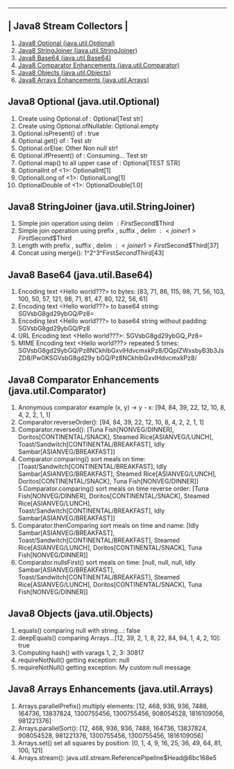  ------------------------- 
| Java8 Stream Collectors |
 ------------------------- 
1. [Java8 Optional (java.util.Optional)](Exercise1Optional.java)
2. [Java8 StringJoiner (java.util.StringJoiner)](Exercise2StringJoiner.java)
3. [Java8 Base64 (java.util.Base64)](Exercise3Base64EncodeDecode.java)
4. [Java8 Comparator Enhancements (java.util.Comparator)](Exercise4ComparatorEnhancements.java)
5. [Java8 Objects (java.util.Objects)](Exercise5Objects.java)
6. [Java8 Arrays Enhancements (java.util.Arrays)](Exercise6Arrays.java)

Java8 Optional (java.util.Optional)
-----------------------------------
1. Create using Optional.of <Test str>: Optional[Test str]
2. Create using Optional.ofNullable: Optional.empty
3. Optional.isPresent() of <Test str>: true
4. Optional.get() of <Test str>: Test str
5. Optional.orElse: Other Non null str!
6. Optional.ifPresent() of <Test str>: Consuming... Test str
7. Optional.map() to all upper case of <Test str>: Optional[TEST STR]
8. OptionalInt of <1>: OptionalInt[1]
9. OptionalLong of <1>: OptionalLong[1]
10. OptionalDouble of <1>: OptionalDouble[1.0]

Java8 StringJoiner (java.util.StringJoiner)
-------------------------------------------
1. Simple join operation using delim $: First$Second$Third
2. Simple join operation using prefix <joiner1>, suffix </joiner1>, delim $: <joiner1>First$Second$Third</joiner1>
2. Length with prefix <joiner1>, suffix </joiner1>, delim $: <joiner1>First$Second$Third</joiner1>[37]
4. Concat using merge(): <joiner2>1^2^3^First$Second$Third</joiner2>[43]

Java8 Base64 (java.util.Base64)
-------------------------------
1. Encoding text <Hello world???> to bytes: [83, 71, 86, 115, 98, 71, 56, 103, 100, 50, 57, 121, 98, 71, 81, 47, 80, 122, 56, 61]
2. Encoding text <Hello world???> to base64 string: SGVsbG8gd29ybGQ/Pz8=
3. Encoding text <Hello world???> to base64 string without padding: SGVsbG8gd29ybGQ/Pz8
4. URL Encoding text <Hello world???>: SGVsbG8gd29ybGQ_Pz8=
5. MIME Encoding text <Hello world???> repeated 5 times: SGVsbG8gd29ybGQ/Pz8NCkhlbGxvIHdvcmxkPz8/DQpIZWxsbyB3b3JsZD8/Pw0KSGVsbG8gd29y
bGQ/Pz8NCkhlbGxvIHdvcmxkPz8/

Java8 Comparator Enhancements (java.util.Comparator)
----------------------------------------------------
1. Anonymous comparator example (x, y) -> y - x: [94, 84, 39, 22, 12, 10, 8, 4, 2, 2, 1, 1]
2. Comparator.reverseOrder(): [94, 84, 39, 22, 12, 10, 8, 4, 2, 2, 1, 1]
3. Comparator.reversed(): [Tuna Fish[NONVEG/DINNER], Doritos[CONTINENTAL/SNACK], Steamed Rice[ASIANVEG/LUNCH], Toast/Sandwitch[CONTINENTAL/BREAKFAST], Idly Sambar[ASIANVEG/BREAKFAST]]
4. Comparator.comparing() sort meals on time: [Toast/Sandwitch[CONTINENTAL/BREAKFAST], Idly Sambar[ASIANVEG/BREAKFAST], Steamed Rice[ASIANVEG/LUNCH], Doritos[CONTINENTAL/SNACK], Tuna Fish[NONVEG/DINNER]]
5.Comparator.comparing() sort meals on time reverse order: [Tuna Fish[NONVEG/DINNER], Doritos[CONTINENTAL/SNACK], Steamed Rice[ASIANVEG/LUNCH], Toast/Sandwitch[CONTINENTAL/BREAKFAST], Idly Sambar[ASIANVEG/BREAKFAST]]
6. Comparator.thenComparing sort meals on time and name: [Idly Sambar[ASIANVEG/BREAKFAST], Toast/Sandwitch[CONTINENTAL/BREAKFAST], Steamed Rice[ASIANVEG/LUNCH], Doritos[CONTINENTAL/SNACK], Tuna Fish[NONVEG/DINNER]]
7. Comparator.nullsFirst() sort meals on time: [null, null, null, Idly Sambar[ASIANVEG/BREAKFAST], Toast/Sandwitch[CONTINENTAL/BREAKFAST], Steamed Rice[ASIANVEG/LUNCH], Doritos[CONTINENTAL/SNACK], Tuna Fish[NONVEG/DINNER]]

Java8 Objects (java.util.Objects)
---------------------------------
1. equals() comparing null with string...: false
2. deepEquals() comparing Arrays...[12, 39, 2, 1, 8, 22, 84, 94, 1, 4, 2, 10]: true
3. Computing hash() with varags 1, 2, 3: 30817
4. requireNotNull() getting exception: null
5. requireNotNull() getting exception: My custom null message

Java8 Arrays Enhancements (java.util.Arrays)
--------------------------------------------
1. Arrays.parallelPrefix() multiply elements: [12, 468, 936, 936, 7488, 164736, 13837824, 1300755456, 1300755456, 908054528, 1816109056, 981221376]
2. Arrays.parallelSort(): [12, 468, 936, 936, 7488, 164736, 13837824, 908054528, 981221376, 1300755456, 1300755456, 1816109056]
3. Arrays.set() set all squares by position: [0, 1, 4, 9, 16, 25, 36, 49, 64, 81, 100, 121]
4. Arrays.stream(): java.util.stream.ReferencePipeline$Head@6bc168e5

